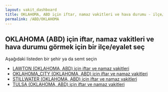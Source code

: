 ```yaml
---
layout: vakit_dashboard
title: OKLAHOMA, ABD için iftar, namaz vakitleri ve hava durumu - ilçe/eyalet seç
permalink: /ABD/OKLAHOMA
---
```


## OKLAHOMA (ABD) için iftar, namaz vakitleri ve hava durumu  görmek için bir ilçe/eyalet seç

Aşağıdaki listeden bir şehir ya da semt seçin

* [LAWTON (OKLAHOMA, ABD) için iftar ve namaz vakitleri](/ABD/OKLAHOMA/LAWTON)
* [OKLAHOMA_CITY (OKLAHOMA, ABD) için iftar ve namaz vakitleri](/ABD/OKLAHOMA/OKLAHOMA_CITY)
* [STILLWATER (OKLAHOMA, ABD) için iftar ve namaz vakitleri](/ABD/OKLAHOMA/STILLWATER)
* [TULSA (OKLAHOMA, ABD) için iftar ve namaz vakitleri](/ABD/OKLAHOMA/TULSA)

<script type="text/javascript">
  var GLOBAL_COUNTRY = 'ABD';
  var GLOBAL_CITY = 'OKLAHOMA';
  var GLOBAL_STATE = 'OKLAHOMA';
</script>
